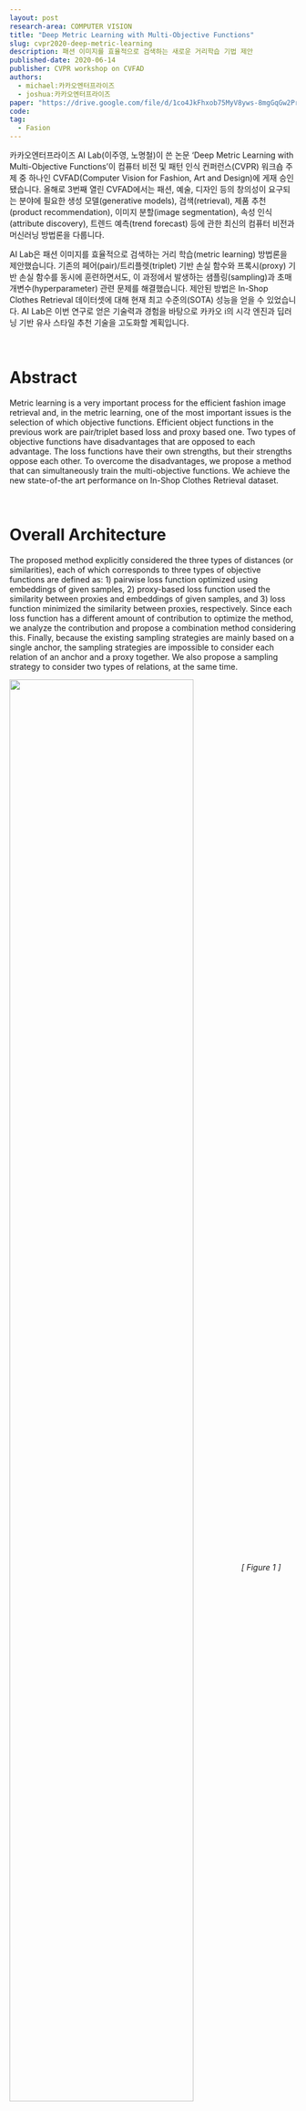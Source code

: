 ```yaml
---
layout: post
research-area: COMPUTER VISION
title: "Deep Metric Learning with Multi-Objective Functions"
slug: cvpr2020-deep-metric-learning
description: 패션 이미지를 효율적으로 검색하는 새로운 거리학습 기법 제안
published-date: 2020-06-14
publisher: CVPR workshop on CVFAD
authors:
  - michael:카카오엔터프라이즈
  - joshua:카카오엔터프라이즈
paper: "https://drive.google.com/file/d/1co4JkFhxob75MyV8yws-8mgGqGw2PrC8/view?fbclid=IwAR3z4hL31A5HoyPJs4v3aVlw4TStOJtCEn1bnWY_EixQrUSMyJdJokqfR5c"
code:
tag:
  - Fasion
---
```


카카오엔터프라이즈 AI Lab(이주영, 노명철)이 쓴 논문 ‘Deep Metric Learning with Multi-Objective Functions’이 컴퓨터 비전 및 패턴 인식 컨퍼런스(CVPR) 워크숍 주제 중 하나인 CVFAD(Computer Vision for Fashion, Art and Design)에 게재 승인됐습니다. 올해로 3번째 열린 CVFAD에서는 패션, 예술, 디자인 등의 창의성이 요구되는 분야에 필요한 생성 모델(generative models), 검색(retrieval), 제품 추천(product recommendation), 이미지 분할(image segmentation), 속성 인식(attribute discovery), 트렌드 예측(trend forecast) 등에 관한 최신의 컴퓨터 비전과 머신러닝 방법론을 다룹니다.

AI Lab은 패션 이미지를 효율적으로 검색하는 거리 학습(metric learning) 방법론을 제안했습니다. 기존의 페어(pair)/트리플렛(triplet) 기반 손실 함수와 프록시(proxy) 기반 손실 함수를 동시에 훈련하면서도, 이 과정에서 발생하는 샘플링(sampling)과 초매개변수(hyperparameter) 관련 문제를 해결했습니다. 제안된 방법은 In-Shop Clothes Retrieval 데이터셋에 대해 현재 최고 수준의(SOTA) 성능을 얻을 수 있었습니다. AI Lab은 이번 연구로 얻은 기술력과 경험을 바탕으로 카카오 i의 시각 엔진과 딥러닝 기반 유사 스타일 추천 기술을 고도화할 계획입니다.

<br/>

# Abstract

Metric learning is a very important process for the efficient fashion image retrieval and, in the metric learning, one of the most important issues is the selection of which objective functions. Efficient object functions in the previous work are pair/triplet based loss and proxy based one. Two types of objective functions have disadvantages that are opposed to each advantage. The loss functions have their own strengths, but their strengths oppose each other. To overcome the disadvantages, we propose a method that can simultaneously train the multi-objective functions. We achieve the new state-of-the art performance on In-Shop Clothes Retrieval dataset.

<br/>

# Overall Architecture

The proposed method explicitly considered the three types of distances (or similarities), each of which corresponds to three types of objective functions are defined as: 1) pairwise loss function optimized using embeddings of given samples, 2) proxy-based loss function used the similarity between proxies and embeddings of given samples, and 3) loss function minimized the similarity between proxies, respectively. Since each loss function has a different amount of contribution to optimize the method, we analyze the contribution and propose a combination method considering this. Finally, because the existing sampling strategies are mainly based on a single anchor, the sampling strategies are impossible to consider each relation of an anchor and a proxy together. We also propose a sampling strategy to consider two types of relations, at the same time.

<img src="{{ site.url }}/assets/img/2020-06-14-deep-metric-learning/001.png" width="80%" align="center">
<em class="center">[ Figure 1 ] Comparison with the previous and our method</em>

<br/>

# Experiments

We now compare the proposed method to other state-of-the art methods on In-shop Clothes Retrieval dataset. As shown in Table 1, the proposed method improves Recall@1 by 0.4%p, it is achieved to the new state-of-the art performance.

<img src="{{ site.url }}/assets/img/2020-06-14-deep-metric-learning/002.png" width="70%" align="center">
<em class="center">[ Table 1 ] Retrieval performance (Recall@K, %). Superscripts denote embedding size.</em>
